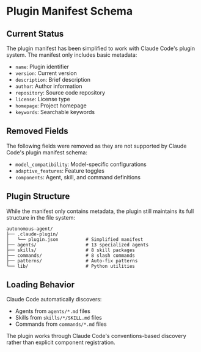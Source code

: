 # Plugin Manifest Schema

## Current Status

The plugin manifest has been simplified to work with Claude Code's plugin system. The manifest only includes basic metadata:

- `name`: Plugin identifier
- `version`: Current version
- `description`: Brief description
- `author`: Author information
- `repository`: Source code repository
- `license`: License type
- `homepage`: Project homepage
- `keywords`: Searchable keywords

## Removed Fields

The following fields were removed as they are not supported by Claude Code's plugin manifest schema:

- `model_compatibility`: Model-specific configurations
- `adaptive_features`: Feature toggles
- `components`: Agent, skill, and command definitions

## Plugin Structure

While the manifest only contains metadata, the plugin still maintains its full structure in the file system:

```
autonomous-agent/
├── .claude-plugin/
│   └── plugin.json          # Simplified manifest
├── agents/                  # 13 specialized agents
├── skills/                  # 8 skill packages
├── commands/                # 8 slash commands
├── patterns/                # Auto-fix patterns
└── lib/                     # Python utilities
```

## Loading Behavior

Claude Code automatically discovers:
- Agents from `agents/*.md` files
- Skills from `skills/*/SKILL.md` files
- Commands from `commands/*.md` files

The plugin works through Claude Code's conventions-based discovery rather than explicit component registration.